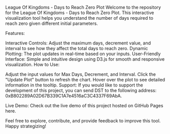 League Of Kingdoms - Days to Reach Zero Plot
Welcome to the repository for the League Of Kingdoms - Days to Reach Zero Plot. This interactive visualization tool helps you understand the number of days required to reach zero given different initial parameters.

Features:

Interactive Controls: Adjust the maximum days, decrement value, and interval to see how they affect the total days to reach zero.
Dynamic Plotting: The plot updates in real-time based on your inputs.
User-Friendly Interface: Simple and intuitive design using D3.js for smooth and responsive visualization.
How to Use:

Adjust the input values for Max Days, Decrement, and Interval.
Click the "Update Plot" button to refresh the chart.
Hover over the plot to see detailed information in the tooltip.
Support:
If you would like to support the development of this project, you can send DST to the following address: 0xB802289A02D67B339C1A7e4516aC3C4337F69AbA.

Live Demo:
Check out the live demo of this project hosted on GitHub Pages here.

Feel free to explore, contribute, and provide feedback to improve this tool. Happy strategizing!
